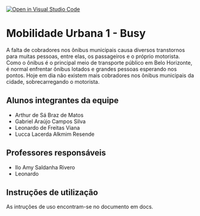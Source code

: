 [![Open in Visual Studio Code](https://classroom.github.com/assets/open-in-vscode-718a45dd9cf7e7f842a935f5ebbe5719a5e09af4491e668f4dbf3b35d5cca122.svg)](https://classroom.github.com/online_ide?assignment_repo_id=10811750&assignment_repo_type=AssignmentRepo)
# Mobilidade Urbana 1 - Busy
A falta de cobradores nos ônibus municipais causa diversos transtornos para muitas pessoas, entre elas, os passageiros e o próprio motorista. Como o ônibus é o principal meio de transporte público em Belo Horizonte, é normal enfrentar ônibus lotados e grandes pessoas esperando nos pontos. Hoje em dia não existem mais cobradores nos ônibus municipais da cidade, sobrecarregando o motorista.

## Alunos integrantes da equipe

* Arthur de Sá Braz de Matos
* Gabriel Araújo Campos Silva
* Leonardo de Freitas Viana
* Lucca Lacerda Alkmim Resende

## Professores responsáveis

* Ilo Amy Saldanha Rivero
* Leonardo

## Instruções de utilização

As intruções de uso encontram-se no documento em docs.
